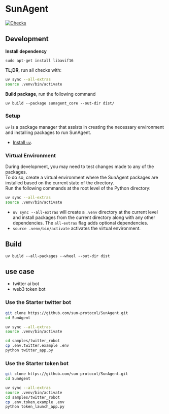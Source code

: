 # SunAgent

[![Checks](https://github.com/TronNova/SunAgent/actions/workflows/checks.yml/badge.svg)](https://github.com/TronNova/SunAgent/actions/workflows/checks.yml)


## Development


**Install dependency**
```
sudo apt-get install libavif16
```

**TL;DR**, run all checks with:

```sh
uv sync --all-extras
source .venv/bin/activate
```

**Build package**, run the following command
```
uv build --package sunagent_core --out-dir dist/
```

### Setup

`uv` is a package manager that assists in creating the necessary environment and installing packages to run SunAgent.

- [Install `uv`](https://docs.astral.sh/uv/getting-started/installation/).

### Virtual Environment

During development, you may need to test changes made to any of the packages.\
To do so, create a virtual environment where the SunAgent packages are installed based on the current state of the directory.\
Run the following commands at the root level of the Python directory:

```sh
uv sync --all-extras
source .venv/bin/activate
```

- `uv sync --all-extras` will create a `.venv` directory at the current level and install packages from the current directory along with any other dependencies. The `all-extras` flag adds optional dependencies.
- `source .venv/bin/activate` activates the virtual environment.
##  Build
```shell
uv build --all-packages --wheel --out-dir dist
```

## use case

- twitter ai bot
- web3 token bot

### Use the Starter twitter bot

```bash
git clone https://github.com/sun-protocol/SunAgent.git
cd SunAgent

uv sync --all-extras
source .venv/bin/activate

cd samples/twitter_robot
cp .env.twitter.example .env
python twitter_app.py
```

### Use the Starter token bot

```bash
git clone https://github.com/sun-protocol/SunAgent.git
cd SunAgent

uv sync --all-extras
source .venv/bin/activate
cd samples/twitter_robot
cp .env.token.example .env
python token_launch_app.py
```
